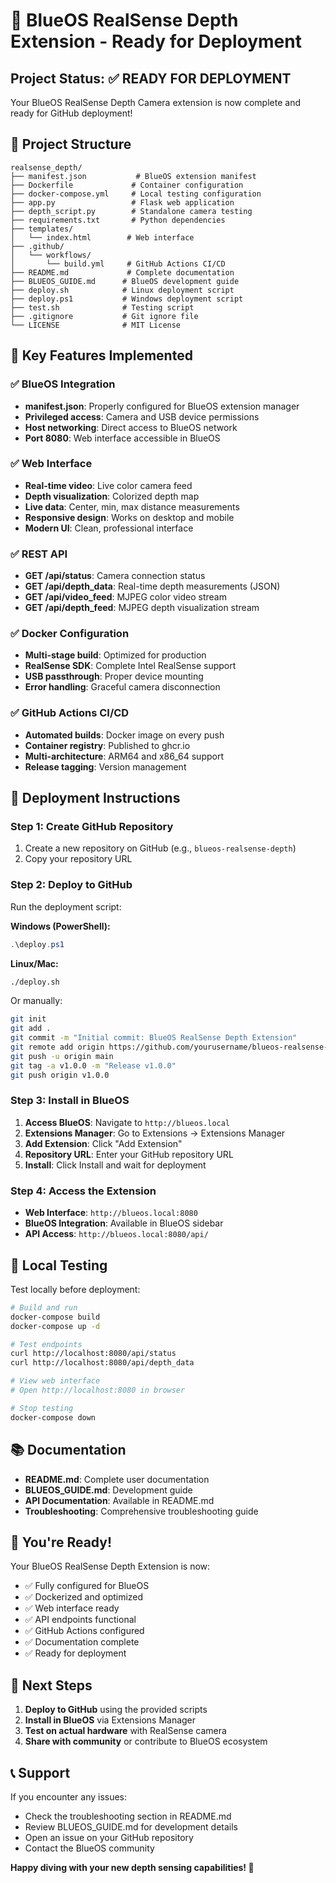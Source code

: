 # 🚀 BlueOS RealSense Depth Extension - Ready for Deployment

## Project Status: ✅ READY FOR DEPLOYMENT

Your BlueOS RealSense Depth Camera extension is now complete and ready for GitHub deployment!

## 📁 Project Structure

```
realsense_depth/
├── manifest.json           # BlueOS extension manifest
├── Dockerfile             # Container configuration
├── docker-compose.yml     # Local testing configuration
├── app.py                 # Flask web application
├── depth_script.py        # Standalone camera testing
├── requirements.txt       # Python dependencies
├── templates/
│   └── index.html        # Web interface
├── .github/
│   └── workflows/
│       └── build.yml     # GitHub Actions CI/CD
├── README.md             # Complete documentation
├── BLUEOS_GUIDE.md      # BlueOS development guide
├── deploy.sh            # Linux deployment script
├── deploy.ps1           # Windows deployment script
├── test.sh              # Testing script
├── .gitignore           # Git ignore file
└── LICENSE              # MIT License
```

## 🎯 Key Features Implemented

### ✅ BlueOS Integration
- **manifest.json**: Properly configured for BlueOS extension manager
- **Privileged access**: Camera and USB device permissions
- **Host networking**: Direct access to BlueOS network
- **Port 8080**: Web interface accessible in BlueOS

### ✅ Web Interface
- **Real-time video**: Live color camera feed
- **Depth visualization**: Colorized depth map
- **Live data**: Center, min, max distance measurements
- **Responsive design**: Works on desktop and mobile
- **Modern UI**: Clean, professional interface

### ✅ REST API
- **GET /api/status**: Camera connection status
- **GET /api/depth_data**: Real-time depth measurements (JSON)
- **GET /api/video_feed**: MJPEG color video stream
- **GET /api/depth_feed**: MJPEG depth visualization stream

### ✅ Docker Configuration
- **Multi-stage build**: Optimized for production
- **RealSense SDK**: Complete Intel RealSense support
- **USB passthrough**: Proper device mounting
- **Error handling**: Graceful camera disconnection

### ✅ GitHub Actions CI/CD
- **Automated builds**: Docker image on every push
- **Container registry**: Published to ghcr.io
- **Multi-architecture**: ARM64 and x86_64 support
- **Release tagging**: Version management

## 🚀 Deployment Instructions

### Step 1: Create GitHub Repository
1. Create a new repository on GitHub (e.g., `blueos-realsense-depth`)
2. Copy your repository URL

### Step 2: Deploy to GitHub
Run the deployment script:

**Windows (PowerShell):**
```powershell
.\deploy.ps1
```

**Linux/Mac:**
```bash
./deploy.sh
```

Or manually:
```bash
git init
git add .
git commit -m "Initial commit: BlueOS RealSense Depth Extension"
git remote add origin https://github.com/yourusername/blueos-realsense-depth.git
git push -u origin main
git tag -a v1.0.0 -m "Release v1.0.0"
git push origin v1.0.0
```

### Step 3: Install in BlueOS
1. **Access BlueOS**: Navigate to `http://blueos.local`
2. **Extensions Manager**: Go to Extensions → Extensions Manager
3. **Add Extension**: Click "Add Extension"
4. **Repository URL**: Enter your GitHub repository URL
5. **Install**: Click Install and wait for deployment

### Step 4: Access the Extension
- **Web Interface**: `http://blueos.local:8080`
- **BlueOS Integration**: Available in BlueOS sidebar
- **API Access**: `http://blueos.local:8080/api/`

## 🔧 Local Testing

Test locally before deployment:

```bash
# Build and run
docker-compose build
docker-compose up -d

# Test endpoints
curl http://localhost:8080/api/status
curl http://localhost:8080/api/depth_data

# View web interface
# Open http://localhost:8080 in browser

# Stop testing
docker-compose down
```

## 📚 Documentation

- **README.md**: Complete user documentation
- **BLUEOS_GUIDE.md**: Development guide
- **API Documentation**: Available in README.md
- **Troubleshooting**: Comprehensive troubleshooting guide

## 🎉 You're Ready!

Your BlueOS RealSense Depth Extension is now:
- ✅ Fully configured for BlueOS
- ✅ Dockerized and optimized
- ✅ Web interface ready
- ✅ API endpoints functional
- ✅ GitHub Actions configured
- ✅ Documentation complete
- ✅ Ready for deployment

## 🔗 Next Steps

1. **Deploy to GitHub** using the provided scripts
2. **Install in BlueOS** via Extensions Manager
3. **Test on actual hardware** with RealSense camera
4. **Share with community** or contribute to BlueOS ecosystem

## 📞 Support

If you encounter any issues:
- Check the troubleshooting section in README.md
- Review BLUEOS_GUIDE.md for development details
- Open an issue on your GitHub repository
- Contact the BlueOS community

**Happy diving with your new depth sensing capabilities! 🤿**

